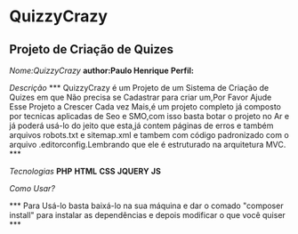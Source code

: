  # QuizzyCrazy 
## Projeto de Criação de Quizes

 *Nome:QuizzyCrazy*
 __author:Paulo Henrique__
 **Perfil:**

*Descrição*
*** QuizzyCrazy é um Projeto de um Sistema de Criação de Quizes em que Não precisa se Cadastrar para criar um,Por Favor Ajude Esse Projeto a Crescer Cada vez Mais,é um projeto completo já composto por tecnicas aplicadas de Seo e SMO,com isso basta botar o projeto no Ar e já poderá usá-lo do jeito que esta,já contem páginas de erros e também arquivos robots.txt e sitemap.xml e tambem com código padronizado com o arquivo .editorconfig.Lembrando que ele é estruturado na arquitetura MVC. ***

*Tecnologias*
__PHP__
__HTML__
__CSS__
__JQUERY__
__JS__

*Como Usar?*

*** Para Usá-lo basta baixá-lo na sua máquina e dar o comado "composer install" para instalar as dependências e depois modificar o que você quiser ***

